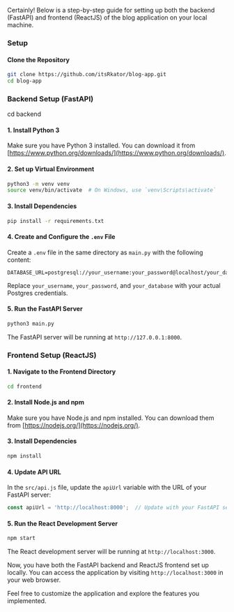 Certainly! Below is a step-by-step guide for setting up both the backend (FastAPI) and frontend (ReactJS) of the blog application on your local machine.

### Setup

#### Clone the Repository

```bash
git clone https://github.com/itsRkator/blog-app.git
cd blog-app
```


### Backend Setup (FastAPI)
cd backend

#### 1. Install Python 3

Make sure you have Python 3 installed. You can download it from [https://www.python.org/downloads/](https://www.python.org/downloads/).

#### 2. Set up Virtual Environment

```bash
python3 -m venv venv
source venv/bin/activate  # On Windows, use `venv\Scripts\activate`
```

#### 3. Install Dependencies

```bash
pip install -r requirements.txt
```

#### 4. Create and Configure the `.env` File

Create a `.env` file in the same directory as `main.py` with the following content:

```env
DATABASE_URL=postgresql://your_username:your_password@localhost/your_database
```

Replace `your_username`, `your_password`, and `your_database` with your actual Postgres credentials.

#### 5. Run the FastAPI Server

```bash
python3 main.py
```

The FastAPI server will be running at `http://127.0.0.1:8000`.

### Frontend Setup (ReactJS)

#### 1. Navigate to the Frontend Directory

```bash
cd frontend
```

#### 2. Install Node.js and npm

Make sure you have Node.js and npm installed. You can download them from [https://nodejs.org/](https://nodejs.org/).

#### 3. Install Dependencies

```bash
npm install
```

#### 4. Update API URL

In the `src/api.js` file, update the `apiUrl` variable with the URL of your FastAPI server:

```javascript
const apiUrl = 'http://localhost:8000';  // Update with your FastAPI server URL
```

#### 5. Run the React Development Server

```bash
npm start
```

The React development server will be running at `http://localhost:3000`.

Now, you have both the FastAPI backend and ReactJS frontend set up locally. You can access the application by visiting `http://localhost:3000` in your web browser.

Feel free to customize the application and explore the features you implemented.